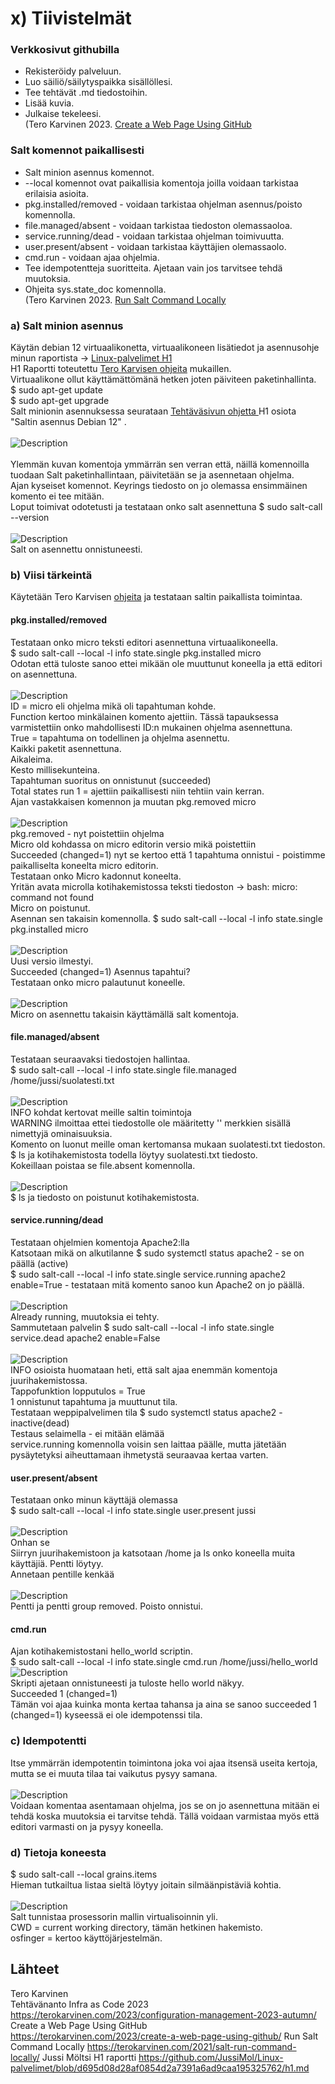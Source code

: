 # x) Tiivistelmät
### Verkkosivut githubilla
- Rekisteröidy palveluun.
- Luo säiliö/säilytyspaikka sisällöllesi.
- Tee tehtävät .md tiedostoihin.
- Lisää kuvia.
- Julkaise tekeleesi.<br>
(Tero Karvinen 2023. <a href="https://terokarvinen.com/2023/create-a-web-page-using-github/">Create a Web Page Using GitHub</a>
### Salt komennot paikallisesti
- Salt minion asennus komennot.
- --local komennot ovat paikallisia komentoja joilla voidaan tarkistaa erilaisia asioita.
- pkg.installed/removed - voidaan tarkistaa ohjelman asennus/poisto komennolla.
- file.managed/absent - voidaan tarkistaa tiedoston olemassaoloa.
- service.running/dead - voidaan tarkistaa ohjelman toimivuutta.
- user.present/absent - voidaan tarkistaa käyttäjien olemassaolo.
- cmd.run - voidaan ajaa ohjelmia.
- Tee idempotentteja suoritteita. Ajetaan vain jos tarvitsee tehdä muutoksia.
- Ohjeita sys.state_doc komennolla.<br>
(Tero Karvinen 2023. <a href="https://terokarvinen.com/2021/salt-run-command-locally/">Run Salt Command Locally</a>
### a) Salt minion asennus
Käytän debian 12 virtuaalikonetta, virtuaalikoneen lisätiedot ja asennusohje minun raportista -> <a href="https://github.com/JussiMol/Linux-palvelimet/blob/d695d08d28af0854d2a7391a6ad9caa195325762/h1.md"> Linux-palvelimet H1 </a> <br>
H1 Raportti toteutettu <a href="https://terokarvinen.com/2021/install-debian-on-virtualbox/">Tero Karvisen ohjeita</a> mukaillen. <br>
Virtuaalikone ollut käyttämättömänä hetken joten päiviteen paketinhallinta. <br>
$ sudo apt-get update<br>
$ sudo apt-get upgrade <br>
Salt minionin asennuksessa seurataan <a href="https://terokarvinen.com/2023/configuration-management-2023-autumn"/>Tehtäväsivun ohjetta </a> H1 osiota "Saltin asennus Debian 12" . <br>
<br>
![Description](komennot.png)
<br>
<br>
Ylemmän kuvan komentoja ymmärrän sen verran että, näillä komennoilla tuodaan Salt paketinhallintaan, päivitetään se ja asennetaan ohjelma. <br>
Ajan kyseiset komennot. Keyrings tiedosto on jo olemassa ensimmäinen komento ei tee mitään. <br>
Loput toimivat odotetusti ja testataan onko salt asennettuna $ sudo salt-call --version <br>
<br>
![Description](versio.png)
<br>
Salt on asennettu onnistuneesti. <br>
### b) Viisi tärkeintä
Käytetään Tero Karvisen <a href="https://terokarvinen.com/2021/salt-run-command-locally/">ohjeita</a> ja testataan saltin paikallista toimintaa. <br>
#### pkg.installed/removed
Testataan onko micro teksti editori asennettuna virtuaalikoneella. <br>
$ sudo salt-call --local -l info state.single pkg.installed micro <br>
Odotan että tuloste sanoo ettei mikään ole muuttunut koneella ja että editori on asennettuna. <br>
<br>
![Description](micro.png)
<br>
ID = micro eli ohjelma mikä oli tapahtuman kohde.<br>
Function kertoo minkälainen komento ajettiin. Tässä tapauksessa varmistettiin onko mahdollisesti ID:n mukainen ohjelma asennettuna. <br>
True = tapahtuma on todellinen ja ohjelma asennettu.<br>
Kaikki paketit asennettuna. <br>
Aikaleima. <br>
Kesto millisekunteina.<br>
Tapahtuman suoritus on onnistunut (succeeded)<br>
Total states run 1 = ajettiin paikallisesti niin tehtiin vain kerran. <br>
Ajan vastakkaisen komennon ja muutan pkg.removed micro <br>
<br>
![Description](micro21.png)
<br>
pkg.removed - nyt poistettiin ohjelma <br>
Micro old kohdassa on micro editorin versio mikä poistettiin <br>
Succeeded (changed=1) nyt se kertoo että 1 tapahtuma onnistui - poistimme paikalliselta koneelta micro editorin.<br>
Testataan onko Micro kadonnut koneelta. <br>
Yritän avata microlla kotihakemistossa teksti tiedoston -> bash: micro: command not found <br>
Micro on poistunut. <br>
Asennan sen takaisin komennolla. $ sudo salt-call --local -l info state.single pkg.installed micro <br>
<br>
![Description](micro2.png)
<br>
Uusi versio ilmestyi. <br>
Succeeded (changed=1) Asennus tapahtui? <br>
Testataan onko micro palautunut koneelle. <br>
<br>
![Description](micro3.png)
<br>
Micro on asennettu takaisin käyttämällä salt komentoja. <br>
#### file.managed/absent
Testataan seuraavaksi tiedostojen hallintaa. <br>
$ sudo salt-call --local -l info state.single file.managed /home/jussi/suolatesti.txt <br>
<br>
![Description](suolatesti.png)
<br>
INFO kohdat kertovat meille saltin toimintoja<br>
WARNING ilmoittaa ettei tiedostolle ole määritetty '' merkkien sisällä nimettyjä ominaisuuksia. <br>
Komento on luonut meille oman kertomansa mukaan suolatesti.txt tiedoston. <br>
$ ls ja kotihakemistosta todella löytyy suolatesti.txt tiedosto. <br>
Kokeillaan poistaa se file.absent komennolla. <br>
<br>
![Description](suolatesti2.png)
<br>
$ ls ja tiedosto on poistunut kotihakemistosta. <br>
#### service.running/dead
Testataan ohjelmien komentoja Apache2:lla <br>
Katsotaan mikä on alkutilanne $ sudo systemctl status apache2 - se on päällä (active)<br>
$ sudo salt-call --local -l info state.single service.running apache2 enable=True - testataan mitä komento sanoo kun Apache2 on jo päällä. <br>
<br>
![Description](apache2.png)
<br>
Already running, muutoksia ei tehty. <br>
Sammutetaan palvelin $ sudo salt-call --local -l info state.single service.dead apache2 enable=False <br>
<br>
![Description](apache21.png)
<br>
INFO osioista huomataan heti, että salt ajaa enemmän komentoja juurihakemistossa. <br>
Tappofunktion lopputulos = True <br>
1 onnistunut tapahtuma ja muuttunut tila. <br>
Testataan weppipalvelimen tila $ sudo systemctl status apache2 - inactive(dead) <br>
Testaus selaimella - ei mitään elämää <br>
service.running komennolla voisin sen laittaa päälle, mutta jätetään pysäytetyksi aiheuttamaan ihmetystä seuraavaa kertaa varten. <br>
#### user.present/absent
Testataan onko minun käyttäjä olemassa <br>
$ sudo salt-call --local -l info state.single user.present jussi<br>
<br>
![Description](jussi.png)
<br>
Onhan se <br>
Siirryn juurihakemistoon ja katsotaan /home ja ls onko koneella muita käyttäjiä. Pentti löytyy.<br>
Annetaan pentille kenkää <br>
<br>
![Description](pentti.png)
<br>
Pentti ja pentti group removed. Poisto onnistui. <br>
#### cmd.run
Ajan kotihakemistostani hello_world scriptin.<br>
$ sudo salt-call --local -l info state.single cmd.run /home/jussi/hello_world
<br>
![Description](skript.png)
<br>
Skripti ajetaan onnistuneesti ja tuloste hello world näkyy. <br>
Succeeded 1 (changed=1) <br>
Tämän voi ajaa kuinka monta kertaa tahansa ja aina se sanoo succeeded 1 (changed=1) kyseessä ei ole idempotenssi tila. <br>
### c) Idempotentti
Itse ymmärrän idempotentin toimintona joka voi ajaa itsensä useita kertoja, mutta se ei muuta tilaa tai vaikutus pysyy samana. <br>
<br>
![Description](micro.png)
<br>
Voidaan komentaa asentamaan ohjelma, jos se on jo asennettuna mitään ei tehdä koska muutoksia ei tarvitse tehdä. Tällä voidaan varmistaa myös että editori varmasti on ja pysyy koneella. <br>
### d) Tietoja koneesta
$ sudo salt-call --local grains.items <br>
Hieman tutkailtua listaa sieltä löytyy joitain silmäänpistäviä kohtia. <br>
<br>
![Description](prossu.png)
<br>
Salt tunnistaa prosessorin mallin virtualisoinnin yli. <br>
CWD = current working directory, tämän hetkinen hakemisto. <br>
osfinger = kertoo käyttöjärjestelmän. <br>
## Lähteet
Tero Karvinen<br>
Tehtävänanto Infra as Code 2023
https://terokarvinen.com/2023/configuration-management-2023-autumn/
Create a Web Page Using GitHub<br>
https://terokarvinen.com/2023/create-a-web-page-using-github/
Run Salt Command Locally
https://terokarvinen.com/2021/salt-run-command-locally/
Jussi Möltsi
H1 raportti
https://github.com/JussiMol/Linux-palvelimet/blob/d695d08d28af0854d2a7391a6ad9caa195325762/h1.md

